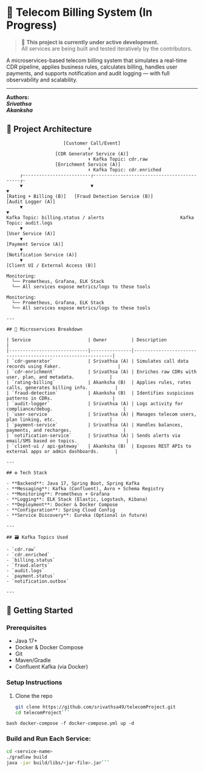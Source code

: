 # 📡 Telecom Billing System (In Progress)

> 🚧 **This project is currently under active development.**  
> All services are being built and tested iteratively by the contributors.

A microservices-based telecom billing system that simulates a real-time CDR pipeline, applies business rules, calculates billing, handles user payments, and supports notification and audit logging — with full observability and scalability.

---

**Authors:<br>
_Srivathsa_ <br>
_Akanksha_**

## 🧩 Project Architecture

```text
                     [Customer Call/Event]  
                              ⬇️
                  [CDR Generator Service (A)]
                              ⬇️ Kafka Topic: cdr.raw
                  [Enrichment Service (A)]
                              ⬇️ Kafka Topic: cdr.enriched
     ┌-------------------------┌-------------------------------------------┌-
     ▼                         ▼                                           ▼
[Rating + Billing (B)]   [Fraud Detection Service (B)]              [Audit Logger (A)]
     ▼                                                                     ▼
Kafka Topic: billing.status / alerts                            Kafka Topic: audit.logs
     ▼
[User Service (A)]
     ▼
[Payment Service (A)]
     ▼
[Notification Service (A)]
     ▼
[Client UI / External Access (B)]

Monitoring:
  └── Prometheus, Grafana, ELK Stack
  └── All services expose metrics/logs to these tools

Monitoring:
  └── Prometheus, Grafana, ELK Stack
  └── All services expose metrics/logs to these tools

---

## 🧩 Microservices Breakdown

| Service                     | Owner         | Description                                                  |
|-----------------------------|---------------|--------------------------------------------------------------|
| `cdr-generator`             | Srivathsa (A) | Simulates call data records using Faker.                     |
| `cdr-enrichment`            | Srivathsa (A) | Enriches raw CDRs with user, plan, and metadata.             |
| `rating-billing`            | Akanksha (B)  | Applies rules, rates calls, generates billing info.          |
| `fraud-detection`           | Akanksha (B)  | Identifies suspicious patterns in CDRs.                      |
| `audit-logger`              | Srivathsa (A) | Logs activity for compliance/debug.                          |
| `user-service`              | Srivathsa (A) | Manages telecom users, plan linking, etc.                    |
| `payment-service`           | Srivathsa (A) | Handles balances, payments, and recharges.                   |
| `notification-service`      | Srivathsa (A) | Sends alerts via email/SMS based on topics.                  |
| `client-ui / api-gateway`   | Akanksha (B)  | Exposes REST APIs to external apps or admin dashboards.      |

---

## ⚙️ Tech Stack

- **Backend**: Java 17, Spring Boot, Spring Kafka
- **Messaging**: Kafka (Confluent), Avro + Schema Registry
- **Monitoring**: Prometheus + Grafana
- **Logging**: ELK Stack (Elastic, Logstash, Kibana)
- **Deployment**: Docker & Docker Compose
- **Configuration**: Spring Cloud Config
- **Service Discovery**: Eureka (Optional in future)

---

## 🗃️ Kafka Topics Used

- `cdr.raw`
- `cdr.enriched`
- `billing.status`
- `fraud.alerts`
- `audit.logs`
- `payment.status`
- `notification.outbox`

---
```

## 🚀 Getting Started

### Prerequisites

- Java 17+
- Docker & Docker Compose
- Git
- Maven/Gradle
- Confluent Kafka (via Docker)

### Setup Instructions

1. Clone the repo  
   ```bash
   git clone https://github.com/srivathsa49/telecomProject.git
   cd telecomProject```

```bash docker-compose -f docker-compose.yml up -d```


### Build and Run Each Service:
```bash
cd <service-name>
./gradlew build
java -jar build/libs/<jar-file>.jar```
